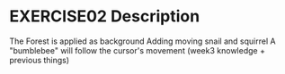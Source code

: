 # EXERCISE02 Description
The Forest is applied as background
Adding moving snail and squirrel
A "bumblebee" will follow the cursor's movement
(week3 knowledge + previous things)
